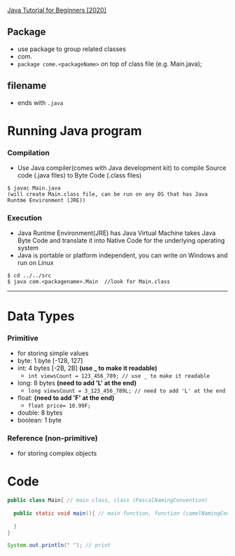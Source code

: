 [Java Tutorial for Beginners [2020]](https://www.youtube.com/watch?v=eIrMbAQSU34)
## Package
- use package to group related classes 
- com.<packageName>
- ``package come.<packageName>`` on top of class file (e.g. Main.java);

## filename
- ends with ``.java``

# Running Java program
### Compilation
- Use Java compiler(comes with Java development kit) to compile Source code (.java files) to Byte Code (.class files)
```
$ javac Main.java
(will create Main.class file, can be run on any OS that has Java Runtme Environment (JRE))

```
### Execution
- Java Runtme Environment(JRE) has Java Virtual Machine takes Java Byte Code and translate it into Native Code for the underlying operating system
- Java is portable or platform independent, you can write on Windows and run on Linux
```
$ cd ../../src
$ java com.<packagename>.Main  //look for Main.class
```
  
---
  
# Data Types
### Primitive
- for storing simple values
- byte: 1 byte [-128, 127]
- int: 4 bytes [-2B, 2B] **(use _ to make it readable)**
   - ``int viewsCount = 123_456_789; // use _ to make it readable``
- long: 8 bytes **(need to add 'L' at the end)**
  - ``long viewsCount = 3_123_456_789L; // need to add 'L' at the end``
- float: **(need to add 'F' at the end)**
  - ``float price= 10.99F;``
- double: 8 bytes
- boolean: 1 byte
### Reference (non-primitive)
- for storing complex objects
  
# Code
```java
public class Main{ // main class, class (PascalNamingConvention)
  
  public static void main(){ // main function, function (camelNamingConvention)
  
  }
}
```
```java
System.out.println(" "); // print

```
